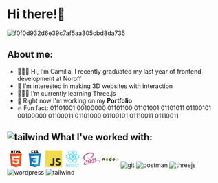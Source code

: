 <h1>Hi there!👋</h1>

![f0f0d932d6e39c7af5aa305cbd8da735](https://user-images.githubusercontent.com/69843303/148256993-1f204ce3-71df-4d9c-ac38-04b44826864e.gif)

<h2>About me:</h2>

- 👩🏼‍💻 Hi, I’m Camilla, I recently graduated my last year of frontend development at Noroff
- 👀 I’m interested in making 3D websites with interaction
- 👩🏼‍🎓 I’m currently learning Three.js
- 🎨 Right now I'm working on my <b>Portfolio</b>
- 🔥 Fun fact: 01101001 00100000 01101100 01101001 01101011 01100101 00100000 01100011 01101000 01100101 01110011 01110011

<h2 align="left"><img src="https://user-images.githubusercontent.com/69843303/148216441-f6d2ca93-34ba-4082-a4ef-4c299a802c81.gif" alt="tailwind" width="40" height="40" style="max-width: 100%;"> What I've worked with:</h2>
<p align="left"><img src="https://raw.githubusercontent.com/devicons/devicon/master/icons/html5/html5-original-wordmark.svg" alt="html5" width="40" height="40" style="max-width: 100%;">
  <img src="https://raw.githubusercontent.com/devicons/devicon/master/icons/css3/css3-original-wordmark.svg" alt="css3" width="40" height="40" style="max-width: 100%;">
  <img src="https://raw.githubusercontent.com/devicons/devicon/master/icons/javascript/javascript-original.svg" alt="javascript" width="40" height="40" style="max-width: 100%;">
  <img src="https://raw.githubusercontent.com/devicons/devicon/master/icons/react/react-original-wordmark.svg" alt="react" width="40" height="40" style="max-width: 100%;">
  <img src="https://raw.githubusercontent.com/devicons/devicon/master/icons/sass/sass-original.svg" alt="sass" width="40" height="40" style="max-width: 100%;">
  <img src="https://raw.githubusercontent.com/devicons/devicon/master/icons/nodejs/nodejs-original-wordmark.svg" alt="nodejs" width="40" height="40" style="max-width: 100%;">
  <img src="https://camo.githubusercontent.com/fbfcb9e3dc648adc93bef37c718db16c52f617ad055a26de6dc3c21865c3321d/68747470733a2f2f7777772e766563746f726c6f676f2e7a6f6e652f6c6f676f732f6769742d73636d2f6769742d73636d2d69636f6e2e737667" alt="git" width="40" height="40" style="max-width: 100%;">
  <img src="https://camo.githubusercontent.com/93b32389bf746009ca2370de7fe06c3b5146f4c99d99df65994f9ced0ba41685/68747470733a2f2f7777772e766563746f726c6f676f2e7a6f6e652f6c6f676f732f676574706f73746d616e2f676574706f73746d616e2d69636f6e2e737667" alt="postman" width="40" height="40" style="max-width: 100%;">
  <img src="https://aws1.discourse-cdn.com/standard17/uploads/threejs/original/2X/b/be2f75f72751c11cbe1593c69a99a52900bf12cb.svg" alt="threejs" width="40" height="40" style="max-width: 100%;">
   <img src="https://upload.wikimedia.org/wikipedia/commons/thumb/9/98/WordPress_blue_logo.svg/1024px-WordPress_blue_logo.svg.png" alt="wordpress" width="40" height="40" style="max-width: 100%;">
 <img src="https://upload.wikimedia.org/wikipedia/commons/thumb/d/d5/Tailwind_CSS_Logo.svg/2048px-Tailwind_CSS_Logo.svg.png" alt="tailwind" width="40" height="40" style="max-width: 100%;">
  
</p>
